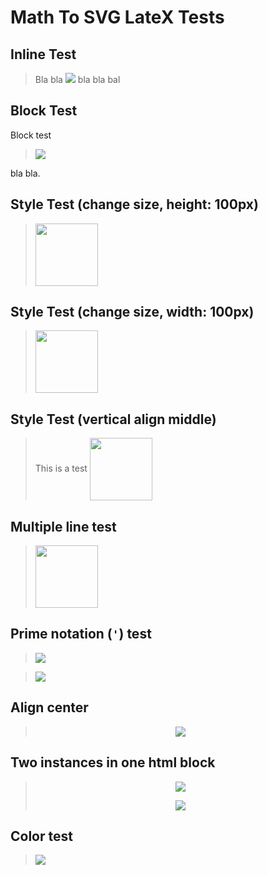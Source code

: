 # Math To SVG LateX Tests

## Inline Test
> Bla bla <img src="https://math.azureedge.net/$$/\sum_{i=1}^{100} x_i + y_i"/> bla bla bal


## Block Test
Block test

> <img src="https://math.azureedge.net/$$/\sum_{i=1}^{100} x_i + y_i"/>

bla bla.


## Style Test (change size, height: 100px)
> <img src="https://math.azureedge.net/$$/\sum_{i=1}^{100} x_i + y_i" style="height:100px"/>


## Style Test (change size, width: 100px)
> <img src="https://math.azureedge.net/$$/\sum_{i=1}^{100} x_i + y_i" style="width:100px"/>


## Style Test (vertical align middle)
> This is a test <img style="height:100px; vertical-align:middle" src="https://math.azureedge.net/$$/\sum_{i=1}^{100} x_i + y_i"/>


## Multiple line test
> <img style="height:100px" src="https://math.azureedge.net/$$/
f(n) =
    \begin{cases}
        n//2       & \quad \text{if } n \text{ is even} --
        -(n+1)//2  & \quad \text{if } n \text{ is odd}
    \end{cases}
">

## Prime notation (`'`) test
> <img src="https://math.azureedge.net/$$/h'x'''(x) = g'(h(x)')"/>

> <img src="https://math.azureedge.net/$$/f'(x) = h'(g(x)) \cdot g'(x)"/>

## Align center
> <p align="center"><img src="https://math.azureedge.net/$$/a = a + b"/></p>

## Two instances in one html block
> <p align="center"><img src="https://math.azureedge.net/$$/a = a + b"/></p><p align="center"><img src="https://math.azureedge.net/$$/c = d + e"/></p>

## Color test
> <img src="https://math.azureedge.net/$$/k = {\color{red}x} \mathbin{\color{blue}-} 2"/>
